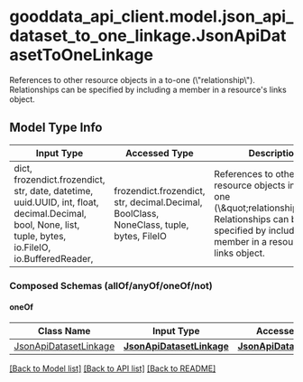 # gooddata_api_client.model.json_api_dataset_to_one_linkage.JsonApiDatasetToOneLinkage

References to other resource objects in a to-one (\\\"relationship\\\"). Relationships can be specified by including a member in a resource's links object.

## Model Type Info
Input Type | Accessed Type | Description | Notes
------------ | ------------- | ------------- | -------------
dict, frozendict.frozendict, str, date, datetime, uuid.UUID, int, float, decimal.Decimal, bool, None, list, tuple, bytes, io.FileIO, io.BufferedReader,  | frozendict.frozendict, str, decimal.Decimal, BoolClass, NoneClass, tuple, bytes, FileIO | References to other resource objects in a to-one (\\\&quot;relationship\\\&quot;). Relationships can be specified by including a member in a resource&#x27;s links object. | 

### Composed Schemas (allOf/anyOf/oneOf/not)
#### oneOf
Class Name | Input Type | Accessed Type | Description | Notes
------------- | ------------- | ------------- | ------------- | -------------
[JsonApiDatasetLinkage](JsonApiDatasetLinkage.md) | [**JsonApiDatasetLinkage**](JsonApiDatasetLinkage.md) | [**JsonApiDatasetLinkage**](JsonApiDatasetLinkage.md) |  | 

[[Back to Model list]](../../README.md#documentation-for-models) [[Back to API list]](../../README.md#documentation-for-api-endpoints) [[Back to README]](../../README.md)

